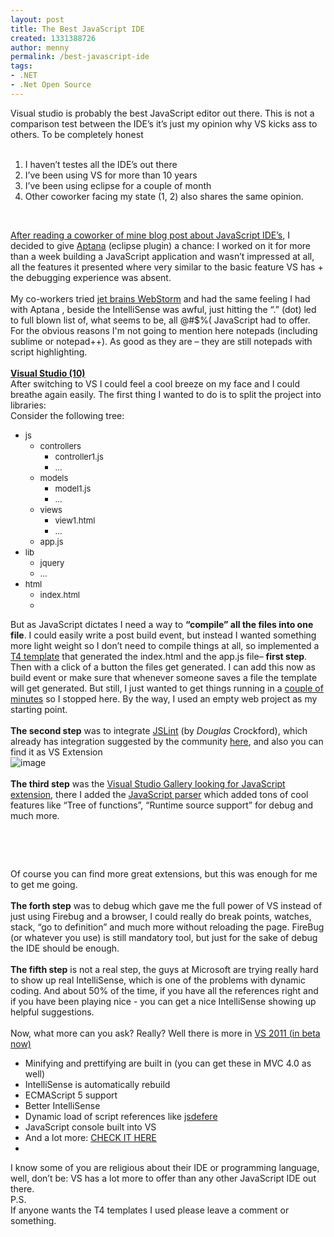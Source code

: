 ```yaml
---
layout: post
title: The Best JavaScript IDE
created: 1331388726
author: menny
permalink: /best-javascript-ide
tags:
- .NET
- .Net Open Source
---
```

<div>Visual studio is probably the best JavaScript editor out there. This  is not a comparison test between the IDE&rsquo;s it&rsquo;s just my opinion why VS  kicks ass to others. To be completely honest</div>
<div>&nbsp;</div>
<ol>
    <li>I haven&rsquo;t testes all the IDE&rsquo;s out there</li>
    <li>I&rsquo;ve been using VS for more than 10 years</li>
    <li>I&rsquo;ve been using eclipse for a couple of month</li>
    <li>Other coworker facing my state (1, 2) also shares the same opinion.</li>
</ol>
<p>&nbsp;</p>
<div><a data-cke-saved-href="http://www.tikalk.com/incubator/blog/javascript-ide%E2%80%99s-yes" href="../../../../../../../incubator/blog/javascript-ide%E2%80%99s-yes">After reading a coworker of mine blog post about JavaScript IDE&rsquo;s</a>, I decided to give <a data-cke-saved-href="http://www.aptana.com/" href="http://www.aptana.com/">Aptana</a>  (eclipse plugin) a chance: I worked on it for more than a week building  a JavaScript application and wasn&rsquo;t impressed at all, all the features  it presented where very similar to the basic feature VS has + the  debugging experience was absent.</div>
<div>&nbsp;</div>
<div>My co-workers tried <a data-cke-saved-href="http://www.jetbrains.com/webstorm/" href="http://www.jetbrains.com/webstorm/">jet brains WebStorm</a>  and had the same feeling I had with Aptana , beside the IntelliSense  was awful, just hitting the &ldquo;.&rdquo; (dot) led to full blown list of, what  seems to be, all @#$%( JavaScript had to offer.</div>
<div>For the obvious reasons I'm not going to mention here notepads  (including sublime or notepad++). As good as they are &ndash; they are still  notepads with script highlighting.</div>
<div>&nbsp;</div>
<div><b><u>Visual Studio (10)</u></b></div>
<div>After switching to VS I could feel a cool breeze on my face and I  could breathe again easily. The first thing I wanted to do is to split  the project into libraries:</div>
<div>Consider the following tree:</div>
<ul>
    <li><font size="2">js</font>
    <ul>
        <li><font size="2">controllers</font>
        <ul>
            <li><font size="2">controller1.js</font></li>
            <li><font size="2">&hellip;</font></li>
        </ul>
        </li>
        <li><font size="2">models</font>
        <ul>
            <li><font size="2">model1.js</font></li>
            <li><font size="2">&hellip;</font></li>
        </ul>
        </li>
        <li><font size="2">views</font>
        <ul>
            <li><font size="2">view1.html</font></li>
            <li><font size="2">&hellip;</font></li>
        </ul>
        </li>
        <li><font size="2">app.js</font></li>
    </ul>
    </li>
    <li><font size="2">lib</font>
    <ul>
        <li><font size="2">jquery</font></li>
        <li><font size="2">...</font></li>
    </ul>
    </li>
    <li><font size="2">html</font>
    <ul>
        <li><font size="2">index.html</font></li>
        <li>&nbsp;</li>
    </ul>
    </li>
</ul>
<div>But as JavaScript dictates I need a way to <strong>&ldquo;compile&rdquo; all the files into one file</strong>.  I could easily write a post build event, but instead I wanted something  more light weight so I don&rsquo;t need to compile things at all, so  implemented a <a data-cke-saved-href="http://www.google.com/url?sa=t&amp;rct=j&amp;q=&amp;esrc=s&amp;source=web&amp;cd=1&amp;cts=1330784648071&amp;ved=0CCwQFjAA&amp;url=http%3A%2F%2Fmsdn.microsoft.com%2Fen-us%2Flibrary%2Fbb126445.aspx&amp;ei=ZylST-SPJeWs0QXXucjWCw&amp;usg=AFQjCNE1M5JOJ8xG01yL9yoLpnIKOKQQuQ" href="http://www.google.com/url?sa=t&amp;rct=j&amp;q=&amp;esrc=s&amp;source=web&amp;cd=1&amp;cts=1330784648071&amp;ved=0CCwQFjAA&amp;url=http%3A%2F%2Fmsdn.microsoft.com%2Fen-us%2Flibrary%2Fbb126445.aspx&amp;ei=ZylST-SPJeWs0QXXucjWCw&amp;usg=AFQjCNE1M5JOJ8xG01yL9yoLpnIKOKQQuQ">T4 template</a> that generated the index.html and the app.js file&ndash; <b>first step</b>.  Then with a click of a button the files get generated. I can add this  now as build event or make sure that whenever someone saves a file the  template will get generated. But still, I just wanted to get things  running in a <u>couple of minutes</u> so I stopped here. By the way, I used an empty web project as my starting point.</div>
<div>&nbsp;</div>
<div><b>The second step</b> was to integrate <a data-cke-saved-href="http://www.jslint.com/" href="http://www.jslint.com/">JSLint</a> (by <em>Douglas</em> Crockford), which already has integration suggested by the community <a data-cke-saved-href="http://jslint4vs2010.codeplex.com/" href="http://jslint4vs2010.codeplex.com/">here</a>, and also you can find it as VS Extension</div>
<div><a><img border="0" style="background-image: none; border-width: 0px; padding-left: 0px; padding-right: 0px; display: inline; padding-top: 0px;" title="image" alt="image" data-cke-saved-src="file:///C:/Users/Onemenny/AppData/Local/Temp/WindowsLiveWriter1286139640/supfilesBB2B519/image_thumb1.png" src="/files/image.png" /></a></div>
<div>&nbsp;</div>
<div><b>The third step</b> was the <a data-cke-saved-href="http://visualstudiogallery.msdn.microsoft.com/site/search?query=javascript&amp;f%5b0%5d.Value=javascript&amp;f%5b0%5d.Type=SearchText&amp;ac=8" href="http://visualstudiogallery.msdn.microsoft.com/site/search?query=javascript&amp;f%5b0%5d.Value=javascript&amp;f%5b0%5d.Type=SearchText&amp;ac=8">Visual Studio Gallery looking for JavaScript extension</a>, there I added the <a data-cke-saved-href="http://visualstudiogallery.msdn.microsoft.com/288a2b0f-1357-47b4-8215-1134c36bdf30" href="http://visualstudiogallery.msdn.microsoft.com/288a2b0f-1357-47b4-8215-1134c36bdf30">JavaScript parser</a> which added tons of cool features like &ldquo;Tree of functions&rdquo;, &ldquo;Runtime source support&rdquo; for debug and much more.</div>
<div>&nbsp;</div>
<p><img alt="" src="/files/image1.png" /></p>
<p>&nbsp;</p>
<div>Of course you can find more great extensions, but this was enough for me to get me going.</div>
<div>&nbsp;</div>
<div><b>The forth step</b> was to debug which gave me the full power of VS  instead of just using Firebug and a browser, I could really do break  points, watches, stack, &ldquo;go to definition&rdquo; and much more without  reloading the page. FireBug (or whatever you use) is still mandatory  tool, but just for the sake of debug the IDE should be enough.</div>
<div>&nbsp;</div>
<div><b>The fifth step</b> is not a real step, the guys at Microsoft are  trying really hard to show up real IntelliSense, which is one of the  problems with dynamic coding. And about 50% of the time, if you have all  the references right and if you have been playing nice - you can get a  nice IntelliSense showing up helpful suggestions.</div>
<div>&nbsp;</div>
<div>Now, what more can you ask? Really? Well there is more in <a data-cke-saved-href="http://www.microsoft.com/visualstudio/11/en-us" href="http://www.microsoft.com/visualstudio/11/en-us">VS 2011 (in beta now)</a></div>
<ul>
    <li>Minifying and prettifying are built in (you can get these in MVC 4.0 as well)</li>
    <li>IntelliSense is automatically rebuild</li>
    <li>ECMAScript 5 support</li>
    <li>Better IntelliSense</li>
    <li>Dynamic load of script references like <a data-cke-saved-href="https://github.com/BorisMoore/JsDefer" href="https://github.com/BorisMoore/JsDefer">jsdefere</a></li>
    <li>JavaScript console built into VS</li>
    <li>And a lot more: <a data-cke-saved-href="http://blogs.msdn.com/b/webdevtools/archive/2011/09/15/new-javascript-editing-features-for-web-development-in-visual-studio-11-developer-preview.aspx" href="http://blogs.msdn.com/b/webdevtools/archive/2011/09/15/new-javascript-editing-features-for-web-development-in-visual-studio-11-developer-preview.aspx">CHECK IT HERE</a></li>
    <li>&nbsp;</li>
</ul>
<div>I know some of you are religious about their IDE or programming  language, well, don&rsquo;t be: VS has a lot more to offer than any other  JavaScript IDE out there.</div>
<div>P.S.</div>
<div>If anyone wants the T4 templates I used please leave a comment or something.</div>
<p>&nbsp;</p>
